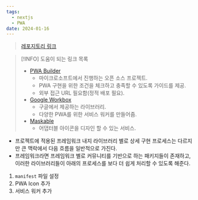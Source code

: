 ```yaml
---
tags:
  - nextjs
  - PWA
date: 2024-01-16
---
```

> [레포지토리 링크](https://github.com/p-acid/pwa-tutorial)

> [!INFO] 도움이 되는 링크 목록
> - [PWA Builder](https://www.pwabuilder.com/)
> 	- 마이크로소프트에서 진행하는 오픈 소스 프로젝트.
> 	- PWA 구현을 위한 조건을 체크하고 충족할 수 있도록 가이드를 제공.
> 	- 외부 접근 URL 필요함(정적 배포 필요).
> - [Google Workbox](https://developer.chrome.com/docs/workbox?hl=ko)
> 	- 구글에서 제공하는 라이브러리.
> 	-  다양한 PWA를 위한 서비스 워커를 만들어줌.
> - [Maskable](https://maskable.app/)
> 	- 어댑터블 아이콘을 디자인 할 수 있는 서비스.

- 프로젝트에 적용된 프레임워크 내지 라이브러리 별로 상세 구현 프로세스는 다르지만 큰 맥락에서 다음 흐름을 일반적으로 가진다.
- 프레임워크라면 프레임워크 별로 커뮤니티를 기반으로 하는 패키지들이 존재하고, 이러한 라이브러리들이 아래의 프로세스를 보다 더 쉽게 처리할 수 있도록 해준다.

1. `manifest` 파일 설정
2. PWA Icon 추가
3. 서비스 워커 추가
